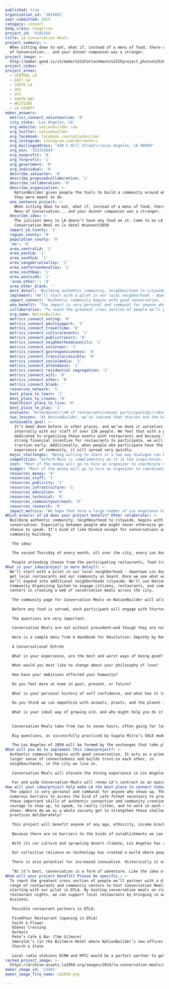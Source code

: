 ```yaml
---
published: true
organization_id: '2014061'
year_submitted: 2014
category: connect
body_class: tangerine
project_id: '4102154'
title: LA Conversation Meals
project_summary: >-
  When sitting down to eat, what if, instead of a menu of food, there was a Menu
  of Conversation... and your dinner companion was a stranger.
project_image: >-
  http://maker.good.is/s3/maker%252Fattachments%252Fproject_photos%252Fimages%252F22481%252Fdisplay%252FLA2050.png=c570x385
project_video: ''
project_areas:
  - CENTRAL LA
  - EAST LA
  - SOUTH LA
  - SGV
  - SFV
  - SOUTH BAY
  - WESTSIDE
  - LA COUNTY
maker_answers:
  metrics_connect_volunteerism: '0'
  city_state: 'Los Angeles, CA'
  org_website: nationbuilder.com
  org_twitter: nationbuilder
  org_facebook: facebook.com/nationbuilder
  org_instagram: instagram.com/nbcreators
  org_mailingaddress: "448 S Hill Street\r\nLos Angeles, CA 90048"
  org_ein: '352315659'
  org_nonprofit: '0'
  org_forprofit: '1'
  org_government: '0'
  org_individual: '0'
  describe_soloactor: '0'
  describe_proposedcollaboration: '1'
  describe_collaboration: '0'
  describe_organization: >-
    NationBuilder gives people the tools to build a community around whatever
    they were meant to do. 
  one_sentence_project: >-
    When sitting down to eat, what if, instead of a menu of food, there was a
    Menu of Conversation... and your dinner companion was a stranger.
  describe_idea: >-
    The juiciest menu in LA doesn’t have any food on it. Come to an LA
    Conversation Meal on [x date] #connect2050
  impact_LA_County: '1'
  region_county: '0'
  population_county: '0'
  'no': '0'
  area_centralLA: '1'
  area_eastLA: '1'
  area_southLA: '1'
  area_sangabrielvalley: '1'
  area_sanfernandovalley: '1'
  area_southbay: '1'
  area_westside: '1'
  'area_other:': '0'
  area_other_blank: ''
  more_detail: "Building authentic community, neighbourhood to citywide, begins with good conversation. Especially between people who might never otherwise get the chance to speak.  It’s kind of like DineLA except for conversations and community building.\r\n\r\nThe idea: \r\n\r\nThe second Thursday of every month, all over the city, every Los Angeleno knows they can go out and engage in great conversation, with someone they would never usually get to meet. \r\n\r\nPeople attending choose from the participating restaurants, food trucks and venues, based on cost, gastronomic taste, or location. Each location will have a set food menu, and when they arrive, diners will be seated with another participant they have never met, and given a Conversation Menu."
  implement: "We’ll start with a pilot in our local neighborhood - downtown Los Angeles - to get local restaurants and our community on board. Once we see what works, we’ll expand into additional neighborhoods citywide. We’ll use NationBuilder’s Community Organizing System to engage citizens, restaurants, and community centers in creating a web of conversation meals across the city. \r\n\r\nThe community page for Conversation Meals on NationBuilder will allow public participation in the organization and format of the events where appropriate, allowing the project to adapt to the needs and desires specific to each community as it grows. \r\n\r\nBefore any food is served, each participant will engage with Starters, Entrees, and Desserts from the Conversation Menu. These courses contain questions that will facilitate the adventure of genuine conversation, and help to create a two way dialogue. \r\n\r\nThe questions are very important. \r\n\r\nConversation Meals are not without precedent—and though they are not associated with a particular city (yet!), they have successfully been used to build community all over the world. \r\n\r\nHere is a sample menu from A Handbook for Revolution: Empathy by Roman Krznaric:\r\n\r\nA Conversational Entrée\r\n\r\nWhat in your experience, are the best and worst ways of being good?\r\n\r\nWhat would you most like to change about your philosophy of love?\r\n\r\nHow have your ambitions affected your humanity?\r\n\r\nDo you feel more at home in past, present, or future?\r\n\r\nWhat is your personal history of self confidence, and what has it taught you?\r\n\r\nDo you think we can empathize with animals, plants, and the planet itself?\r\n\r\nWhat is your ideal way of growing old, and who might help you do it?\r\n\r\n\r\nConversation Meals take from two to seven hours, often going far longer than anticipated. \r\n\r\nBig questions, as successfully practiced by Sugata Mitra’s SOLE model, Theodore Zeldin’s Oxford Muse, and The School of Life in London, help us get over our inhibitions and over practiced personas, and give us a side door entrance to explore the diverse perspectives in each other, our city and the world. The Questions help us step out of our own way, connect openly over ideas, walk in each others’ shoes—go on a new journey.\r\n\r\nThe Los Angeles of 2050 will be formed by the exchanges that take place in Conversation Meals.\r\n"
  impact_connect: "Authentic community begins with good conversation. It acts as a primer to a larger sense of connectedness and builds trust—in each other, in neighbourhoods, in the city we live in. \r\n\r\nConversation Meals will elevate the dining experience in Los Angeles by providing a reliable form of community nourishment for residents and visitors alike. \r\n\r\nFar and wide Conversation Meals will renew LA’s contract as an epicenter of culture creation, this time through genuine dialogue in addition to the traditional one-way broadcasting we’re known for.  Facilitating real time, in-person connectedness as an accessible, repeatable, scalable cultural event may become a defining attribute of what it means to be a world class city. We have the LA Philharmonic with Gustavo Dudamel, and the most excellent conversation in the world. \r\n"
  who_benefit: "The impact is very personal and communal for anyone who shows up. There are numerous barriers to access the kind of safe format necessary to practice these important skills of authentic connection and community creation: the courage to show up, to speak, to really listen, and to walk in each others shoes.  Where do we as a whole society get to strengthen these challenging practices deliberately? \r\n\r\nThis project will benefit anyone of any age, ethnicity, income bracket or background who is interested in having a good conversation, and has the courage to show up. It will also benefit whomever the participants go home to. Conversation Meals generate the kind of good feeling that spreads. \r\n\r\nBecause there are no barriers to the kinds of establishments we can break bread in --a long table at a taco truck, a school gymnasium, or a Michelin ranked restaurant, there is a very interesting opportunity to serve anyone from any community that is interested in community building.\r\n\r\nWith its car culture and sprawling desert climate, Los Angeles has a reputation of being particularly isolating.  At the same time, it also presents limitless opportunity for dynamic connectivity between diverse groups and ages—but people have to talk to each other first. \r\n\r\nOur collective reliance on technology has created a world where people interact with their phones instead of interacting with each other (as this video illustrates: https://www.youtube.com/watch?v=Z7dLU6fk9QY). Conversation Meals are a way to break people out of their normal routines, helping create dialogue and connection with people they may pass on the street, sit next to on the bus, or see in a passing car. \r\n\r\nThere is also potential for increased innovation. Historically it occurs through authentic discussions around themes:\r\n\r\n“At it’s best, conversation is a form of adventure. Like the idea of Socratic dialogue, if you bring two people together with different viewpoints and experiences, the encounter between them can create something unexpected and new. This is just what happened in the 1950’s when Francis Crick and James Watson immersed themselves in endless discussions about genetics from their different disciplinary perspectives—a conversation that resulted in the discovery of the structure of DNA.”      -Roma"
  collaboration: "To reach the greatest cross section of people we’ll partner with a diverse range of restaurants and community centers to host Conversation Meals, starting with our pilot in DTLA. By hosting conversation meals on slower restaurant nights, we can support local restaurants by bringing in additional business. \r\n\r\nPossible restaurant partners in DTLA:\r\n\r\nFive0Four Restaurant (opening in DTLA)\r\nFaith & Flower\r\nEbanos Crossing\r\nGorbals\r\nPete’s Cafe & Bar (Tom Gilmore)\r\nSmeraldi’s (in the Biltmore Hotel where NationBuilder’s new offices as of December, 2014)\r\nChurch & State\r\n\r\nLocal radio stations KCRW and KPCC would be a perfect partner to get the word out to the local community, setting a tone of local engagement. You can hear the announcement before Which Way LA, or work in concert to have combine Conversation Meals with events that would benefit from debriefing in a more intimate or innovative way than a cocktail party.\r\n"
  org_name: NationBuilder
  metrics_connect_voting: '0'
  metrics_connect_adultsupport: '1'
  metrics_connect_traveltime: '0'
  metrics_connect_culturalevents: '1'
  metrics_connect_publictransit: '0'
  metrics_connect_neighborhoodcouncils: '1'
  metrics_connect_volunteer: '1'
  metrics_connect_govresponsiveness: '0'
  metrics_connect_transitaccessible: '0'
  metrics_connect_socialmedia: '1'
  metrics_connect_attendance: '1'
  metrics_connect_residential segregation: '1'
  metrics_connect_wifi: '0'
  metrics_connect_other: '0'
  metrics_connect_blank: ''
  resources_network: '1'
  best_place_to_learn: '1'
  best_place_to_create: '0'
  healthiest_place_to_live: '0'
  best_place_to_play: '1'
  evaluate: "Attendance\r\n# of restaurants/venues participating\r\nEngagement at the dinners / surveys of participants"
  two_lessons: "At NationBuilder, we’ve learned that stories are the key to organizing. They give meaning to our experiences and help us connect with other people. In sharing our stories with each other, we’ve become more than a company—we’ve become a community. We believe communities can do anything, and Conversation Meals have the potential to build relationships among people within the LA community that would have never interacted otherwise. \r\n\r\nIn our first beta test with our own community of 160 people, many noticed a distinct shift in engagement before and after the conversation meal. One participant said:\r\n\r\n“People who normally walk by more shyly were all saying hello--they were open, confident, smiling.”  \r\n\r\nThis is a confirmation of what Theodore Zeldin, who founded Oxford Muse, believes can be achieved with conversation meals. He says:\r\n\r\n“if you bring people together from different backgrounds, and encourage them to have a one-on-one conversation in which they take off their masks, share part of their lives, and look through each other’s eyes, then you have created a small moment of equality and mutual understanding. And by multiplying these kinds of conversations, you can produce a microcosmic yet potent form of social change. Think of it as changing the world one conversation at a time.”"
  achievable_goal: >-
    It’s been done before in other places, and we’ve done it ourselves
    internally with our staff of over 130 people. We feel that with a person
    dedicated to organizing these events with restaurants and because there is a
    strong financial incentive for restaurants to participate, we will get
    traction early. Additionally, when people who participate have the
    experience of community, it will spread very quickly.
  major_challenges: "Being willing to share in a two way dialogue can be challenging, but it’s also the entire point of the movement. The framing and the questions will go a long way to embrace that challenge. \r\nMovement around asking Big Questions is thriving in many disciplines and applications.\r\n\r\nAirbnb is one example of how goodwill dominantly prevails. Yes, some people will thrash apartments, ie. abuse the situation. But these cases are uncommon. Setting the environment goes a long way—the design of any media, related content, messaging, and the types of venues should be diverse, sanctioned, and interesting. The questions themselves will be a powerful tone setter. Having simple rules of engagement on the invitation, (ie. this is not date night. please behave accordingly) with a person at each restaurant able to facilitate. "
  competition: "Oxford Muse is complimentary as it is the inspiration. http://www.oxfordmuse.com/?q=conversation-dinners\r\n\r\nWe are broadening an already working initiative and effective movement. \r\n\r\nOur LA 2050 Conversation Meal Thursday would be an ongoing, weekly, interactive, hyper accessible cultural event, like going to a sunday Dodgers game, KCRW free concert series, or friday night karaoke, but catering to (personalized, intellectual, intimate) aspects of our humanity--courage to speak, to listen, to engage, to walk in each others shoes. Our questions and themes will be unique, in order to see each other with fresh eyes. Conversation by conversation, we hope to strengthen the bonds of our city."
  cost: "Most of the money will go to hire an organizer to coordinate meals with restaurants all over the city. Because people will buy tickets to cover the cost of the meal at the restaurant, we should be able to develop a sustainable business model that will ensure the project continues beyond the 12 months.\r\n\r\nNationBuilder will provide software, services and marketing support with our existing staff.\r\n\r\nMarketing ideas: NPR sponsor. Short funny videos. (“Drive-Thru Conversation”)"
  budget: "Most of the money will go to hire an organizer to coordinate meals with restaurants all over the city. Because people will buy tickets to cover the cost of the meal at the restaurant, we should be able to develop a sustainable business model that will ensure the project continues beyond the 12 months.\r\n\r\nNationBuilder will provide software, services and marketing support with our existing staff."
  resources_money: '0'
  resources_staff: '1'
  resources_publicity: '1'
  resources_infrastructure: '1'
  resources_education: '0'
  resources_technical: '0'
  resources_communityoutreach: '0'
  resources_research: '0'
  impact_metrics: "We hope that once a large number of Los Angelenos have a fun and safe way to come together and engage meaningfully face-to-face, over a meal, we will begin to recognize talking to strangers as a social currency. Feelings of general goodwill and community participation are likely to follow. \r\n\r\nAs a result, conversation meals will support and deepen community behavior like volunteering and attendance at public/open cultural events. \r\n\r\nOur greatest measure of success will be to relieve some of the alienation resulting from residential segregation and foster feelings of trust across the diverse communities in Los Angeles.  \r\n"
Which area(s) of LA does your project benefit? Other (elaborate): >-
  Building authentic community, neighbourhood to citywide, begins with good
  conversation. Especially between people who might never otherwise get the
  chance to speak. It’s kind of like DineLA except for conversations and
  community building.
   
   The idea: 
   
   The second Thursday of every month, all over the city, every Los Angeleno knows they can go out and engage in great conversation, with someone they would never usually get to meet. 
   
   People attending choose from the participating restaurants, food trucks and venues, based on cost, gastronomic taste, or location. Each location will have a set food menu, and when they arrive, diners will be seated with another participant they have never met, and given a Conversation Menu.
What is your idea/project in more detail?: >-
  We’ll start with a pilot in our local neighborhood - downtown Los Angeles - to
  get local restaurants and our community on board. Once we see what works,
  we’ll expand into additional neighborhoods citywide. We’ll use NationBuilder’s
  Community Organizing System to engage citizens, restaurants, and community
  centers in creating a web of conversation meals across the city. 
   
   The community page for Conversation Meals on NationBuilder will allow public participation in the organization and format of the events where appropriate, allowing the project to adapt to the needs and desires specific to each community as it grows. 
   
   Before any food is served, each participant will engage with Starters, Entrees, and Desserts from the Conversation Menu. These courses contain questions that will facilitate the adventure of genuine conversation, and help to create a two way dialogue. 
   
   The questions are very important. 
   
   Conversation Meals are not without precedent—and though they are not associated with a particular city (yet!), they have successfully been used to build community all over the world. 
   
   Here is a sample menu from A Handbook for Revolution: Empathy by Roman Krznaric:
   
   A Conversational Entrée
   
   What in your experience, are the best and worst ways of being good?
   
   What would you most like to change about your philosophy of love?
   
   How have your ambitions affected your humanity?
   
   Do you feel more at home in past, present, or future?
   
   What is your personal history of self confidence, and what has it taught you?
   
   Do you think we can empathize with animals, plants, and the planet itself?
   
   What is your ideal way of growing old, and who might help you do it?
   
   
   Conversation Meals take from two to seven hours, often going far longer than anticipated. 
   
   Big questions, as successfully practiced by Sugata Mitra’s SOLE model, Theodore Zeldin’s Oxford Muse, and The School of Life in London, help us get over our inhibitions and over practiced personas, and give us a side door entrance to explore the diverse perspectives in each other, our city and the world. The Questions help us step out of our own way, connect openly over ideas, walk in each others’ shoes—go on a new journey.
   
   The Los Angeles of 2050 will be formed by the exchanges that take place in Conversation Meals.
What will you do to implement this idea/project?: >-
  Authentic community begins with good conversation. It acts as a primer to a
  larger sense of connectedness and builds trust—in each other, in
  neighbourhoods, in the city we live in. 
   
   Conversation Meals will elevate the dining experience in Los Angeles by providing a reliable form of community nourishment for residents and visitors alike. 
   
   Far and wide Conversation Meals will renew LA’s contract as an epicenter of culture creation, this time through genuine dialogue in addition to the traditional one-way broadcasting we’re known for. Facilitating real time, in-person connectedness as an accessible, repeatable, scalable cultural event may become a defining attribute of what it means to be a world class city. We have the LA Philharmonic with Gustavo Dudamel, and the most excellent conversation in the world.
How will your idea/project help make LA the best place to connect today? In LA2050?: >-
  The impact is very personal and communal for anyone who shows up. There are
  numerous barriers to access the kind of safe format necessary to practice
  these important skills of authentic connection and community creation: the
  courage to show up, to speak, to really listen, and to walk in each others
  shoes. Where do we as a whole society get to strengthen these challenging
  practices deliberately? 
   
   This project will benefit anyone of any age, ethnicity, income bracket or background who is interested in having a good conversation, and has the courage to show up. It will also benefit whomever the participants go home to. Conversation Meals generate the kind of good feeling that spreads. 
   
   Because there are no barriers to the kinds of establishments we can break bread in --a long table at a taco truck, a school gymnasium, or a Michelin ranked restaurant, there is a very interesting opportunity to serve anyone from any community that is interested in community building.
   
   With its car culture and sprawling desert climate, Los Angeles has a reputation of being particularly isolating. At the same time, it also presents limitless opportunity for dynamic connectivity between diverse groups and ages—but people have to talk to each other first. 
   
   Our collective reliance on technology has created a world where people interact with their phones instead of interacting with each other (as this video illustrates: https://www.youtube.com/watch?v=Z7dLU6fk9QY). Conversation Meals are a way to break people out of their normal routines, helping create dialogue and connection with people they may pass on the street, sit next to on the bus, or see in a passing car. 
   
   There is also potential for increased innovation. Historically it occurs through authentic discussions around themes:
   
   “At it’s best, conversation is a form of adventure. Like the idea of Socratic dialogue, if you bring two people together with different viewpoints and experiences, the encounter between them can create something unexpected and new. This is just what happened in the 1950’s when Francis Crick and James Watson immersed themselves in endless discussions about genetics from their different disciplinary perspectives—a conversation that resulted in the discovery of the structure of DNA.” -Roma
Whom will your project benefit? Please be specific.: >-
  To reach the greatest cross section of people we’ll partner with a diverse
  range of restaurants and community centers to host Conversation Meals,
  starting with our pilot in DTLA. By hosting conversation meals on slower
  restaurant nights, we can support local restaurants by bringing in additional
  business. 
   
   Possible restaurant partners in DTLA:
   
   Five0Four Restaurant (opening in DTLA)
   Faith & Flower
   Ebanos Crossing
   Gorbals
   Pete’s Cafe & Bar (Tom Gilmore)
   Smeraldi’s (in the Biltmore Hotel where NationBuilder’s new offices as of December, 2014)
   Church & State
   
   Local radio stations KCRW and KPCC would be a perfect partner to get the word out to the local community, setting a tone of local engagement. You can hear the announcement before Which Way LA, or work in concert to have combine Conversation Meals with events that would benefit from debriefing in a more intimate or innovative way than a cocktail party.
cached_project_image: >-
  https://archive-assets.la2050.org/images/2014/la-conversation-meals/maker.good.is/s3/maker%252Fattachments%252Fproject_photos%252Fimages%252F22481%252Fdisplay%252FLA2050.png=c570x385.png
maker_image_id: '22481'
maker_image_file_name: LA2050.png

---
```


